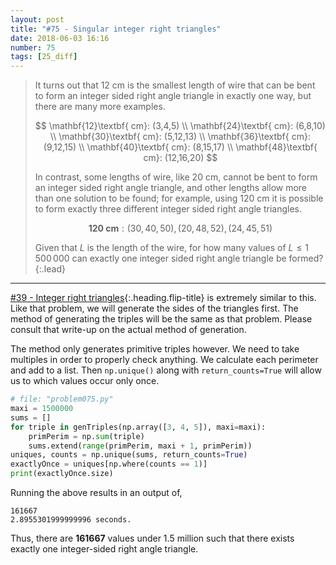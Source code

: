 ```yaml
---
layout: post
title: "#75 - Singular integer right triangles"
date: 2018-06-03 16:16
number: 75
tags: [25_diff]
---
```

> It turns out that 12 cm is the smallest length of wire that can be bent to form an integer sided right angle triangle in exactly one way, but there are many more examples.
> 
> $$
> \mathbf{12}\textbf{ cm}: (3,4,5)
> \\
> \mathbf{24}\textbf{ cm}: (6,8,10)
> \\
> \mathbf{30}\textbf{ cm}: (5,12,13)
> \\
> \mathbf{36}\textbf{ cm}: (9,12,15)
> \\
> \mathbf{40}\textbf{ cm}: (8,15,17)
> \\
> \mathbf{48}\textbf{ cm}: (12,16,20)
> $$
> 
> In contrast, some lengths of wire, like 20 cm, cannot be bent to form an integer sided right angle triangle, and other lengths allow more than one solution to be found; for example, using 120 cm it is possible to form exactly three different integer sided right angle triangles.
> 
> $$
> \mathbf{120}\textbf{ cm}: (30,40,50), (20,48,52), (24,45,51)
> $$
> 
> Given that $L$ is the length of the wire, for how many values of $L\leq 1\,500\,000$ can exactly one integer sided right angle triangle be formed?
{:.lead}
* * *

[#39 - Integer right triangles](/blog/project_euler/2016-05-17-039-Integer-right-triangles){:.heading.flip-title} is extremely similar to this. Like that problem, we will generate the sides of the triangles first. The method of generating the triples will be the same as that problem. Please consult that write-up on the actual method of generation.

The method only generates primitive triples however. We need to take multiples in order to properly check anything. We calculate each perimeter and add to a list. Then `np.unique()` along with `return_counts=True` will allow us to which values occur only once. 
```python
# file: "problem075.py"
maxi = 1500000
sums = []
for triple in genTriples(np.array([3, 4, 5]), maxi=maxi):
    primPerim = np.sum(triple)
    sums.extend(range(primPerim, maxi + 1, primPerim))
uniques, counts = np.unique(sums, return_counts=True)
exactlyOnce = uniques[np.where(counts == 1)]
print(exactlyOnce.size)
```
Running the above results in an output of,
```
161667
2.8955301999999996 seconds.
```
Thus, there are **161667** values under 1.5 million such that there exists exactly one integer-sided right angle triangle.